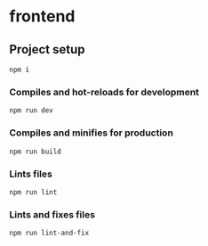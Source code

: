 # frontend

## Project setup
```
npm i
```

### Compiles and hot-reloads for development
```
npm run dev
```

### Compiles and minifies for production
```
npm run build
```

### Lints files
```
npm run lint
```

### Lints and fixes files
```
npm run lint-and-fix
```

